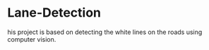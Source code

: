 # Lane-Detection
his project is based on detecting the white lines on the roads using
computer vision.
